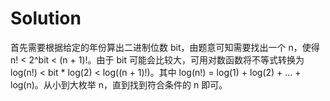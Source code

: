 # Solution

首先需要根据给定的年份算出二进制位数 bit，由题意可知需要找出一个 n，使得 n! < 2^bit < (n + 1)!。由于 bit 可能会比较大，可用对数函数将不等式转换为 log(n!) < bit * log(2) < log((n + 1)!)。其中 log(n!) = log(1) + log(2) + ... + log(n)。从小到大枚举 n，直到找到符合条件的 n 即可。

